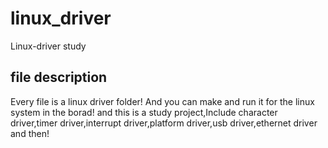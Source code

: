# linux_driver
Linux-driver study
## file description
Every file is a linux driver folder! And you can make and run it for the linux system in the borad!
and this is a study project,Include character driver,timer driver,interrupt driver,platform driver,usb driver,ethernet driver and then!


